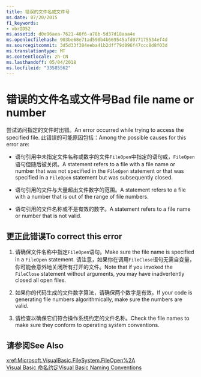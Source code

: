 ```yaml
---
title: 错误的文件名或文件号
ms.date: 07/20/2015
f1_keywords:
- vbrID52
ms.assetid: d0e96aea-7621-48f6-a78b-5d37d18aaa4e
ms.openlocfilehash: 903be68e71ad590b4b669545afd077175534ef4d
ms.sourcegitcommit: 3d5d33f384eeba41b2dff79d096f47ccc8d8f03d
ms.translationtype: MT
ms.contentlocale: zh-CN
ms.lasthandoff: 05/04/2018
ms.locfileid: "33585562"
---
```

# <a name="bad-file-name-or-number"></a><span data-ttu-id="8b549-102">错误的文件名或文件号</span><span class="sxs-lookup"><span data-stu-id="8b549-102">Bad file name or number</span></span>
<span data-ttu-id="8b549-103">尝试访问指定的文件时出错。</span><span class="sxs-lookup"><span data-stu-id="8b549-103">An error occurred while trying to access the specified file.</span></span> <span data-ttu-id="8b549-104">此错误的可能原因包括：</span><span class="sxs-lookup"><span data-stu-id="8b549-104">Among the possible causes for this error are:</span></span>  
  
-   <span data-ttu-id="8b549-105">语句引用中未指定文件名称或数字的文件`FileOpen`中指定的语句或，`FileOpen`语句但随后被关闭。</span><span class="sxs-lookup"><span data-stu-id="8b549-105">A statement refers to a file with a file name or number that was not specified in the `FileOpen` statement or that was specified in a `FileOpen` statement but was subsequently closed.</span></span>  
  
-   <span data-ttu-id="8b549-106">语句引用的文件与大量超出文件数字的范围。</span><span class="sxs-lookup"><span data-stu-id="8b549-106">A statement refers to a file with a number that is out of the range of file numbers.</span></span>  
  
-   <span data-ttu-id="8b549-107">语句引用的文件名称或不是有效的数字。</span><span class="sxs-lookup"><span data-stu-id="8b549-107">A statement refers to a file name or number that is not valid.</span></span>  
  
## <a name="to-correct-this-error"></a><span data-ttu-id="8b549-108">更正此错误</span><span class="sxs-lookup"><span data-stu-id="8b549-108">To correct this error</span></span>  
  
1.  <span data-ttu-id="8b549-109">请确保文件名称中指定`FileOpen`语句。</span><span class="sxs-lookup"><span data-stu-id="8b549-109">Make sure the file name is specified in a `FileOpen` statement.</span></span> <span data-ttu-id="8b549-110">请注意，如果你在调用`FileClose`语句无需自变量，你可能会意外地关闭所有打开的文件。</span><span class="sxs-lookup"><span data-stu-id="8b549-110">Note that if you invoked the `FileClose` statement without arguments, you may have inadvertently closed all open files.</span></span>  
  
2.  <span data-ttu-id="8b549-111">如果你的代码生成的文件数字算法，请确保两个数字是有效。</span><span class="sxs-lookup"><span data-stu-id="8b549-111">If your code is generating file numbers algorithmically, make sure the numbers are valid.</span></span>  
  
3.  <span data-ttu-id="8b549-112">请检查以确保它们符合操作系统约定的文件名称。</span><span class="sxs-lookup"><span data-stu-id="8b549-112">Check the file names to make sure they conform to operating system conventions.</span></span>  
  
## <a name="see-also"></a><span data-ttu-id="8b549-113">请参阅</span><span class="sxs-lookup"><span data-stu-id="8b549-113">See Also</span></span>  
 <xref:Microsoft.VisualBasic.FileSystem.FileOpen%2A>  
 [<span data-ttu-id="8b549-114">Visual Basic 命名约定</span><span class="sxs-lookup"><span data-stu-id="8b549-114">Visual Basic Naming Conventions</span></span>](../../../visual-basic/programming-guide/program-structure/naming-conventions.md)
